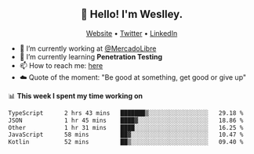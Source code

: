 <h2 align="center">👋 Hello! I'm Weslley.</h2>
<p align="center">
  <a href="http://weslleyneri.com.br">Website</a> •
  <a href="https://twitter.com/Weslley_Neri">Twitter</a> •
  <a href="https://www.linkedin.com/in/weslley-neri-3658908b">LinkedIn</a>
</p>


- 🔭 I’m currently working at [@MercadoLibre](https://github.com/mercadolibre)
- 🌱 I’m currently learning **Penetration Testing**
- 📫 How to reach me: [here](mailto:weslley39@gmail.com)
- ☁️ Quote of the moment: "Be good at something, get good or give up"

📊 **This week I spent my time working on**
<!--START_SECTION:waka-->

```txt
TypeScript      2 hrs 43 mins   ███████▒░░░░░░░░░░░░░░░░░   29.18 %
JSON            1 hr 45 mins    ████▓░░░░░░░░░░░░░░░░░░░░   18.86 %
Other           1 hr 31 mins    ████░░░░░░░░░░░░░░░░░░░░░   16.25 %
JavaScript      58 mins         ██▓░░░░░░░░░░░░░░░░░░░░░░   10.47 %
Kotlin          52 mins         ██▒░░░░░░░░░░░░░░░░░░░░░░   09.40 %
```

<!--END_SECTION:waka-->

<!-- Inspired by https://github.com/gruselhaus/gruselhaus -->